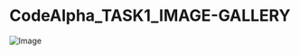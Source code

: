 # CodeAlpha_TASK1_IMAGE-GALLERY

![Image](https://github.com/user-attachments/assets/46ece541-f7f9-40ec-a3fe-d477e0a26d38)
